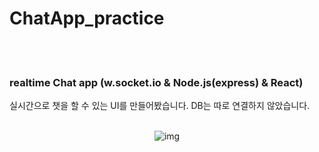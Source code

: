 # ChatApp_practice

<br></br>
### realtime Chat app (w.socket.io & Node.js(express) & React)
실시간으로 챗을 할 수 있는 UI를 만들어봤습니다. DB는 따로 연결하지 않았습니다. 
<br></br>
<p align="center">
<img src="https://user-images.githubusercontent.com/65863834/147412436-f86a4766-7dd8-4094-952d-81764d49c216.gif" alt="img"/>


</p>
<br></br>
<br></br>
<br></br>

